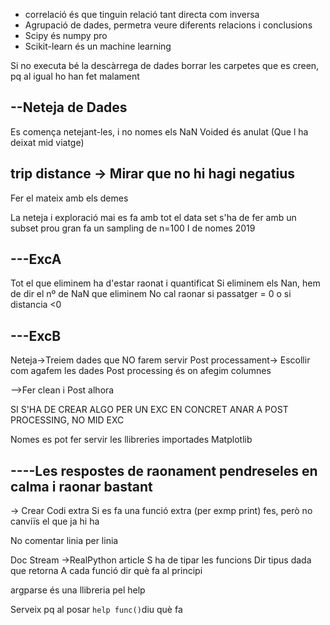 - correlació és que tinguin relació tant directa com inversa
- Agrupació de dades, permetra veure diferents relacions i conclusions
- Scipy és numpy pro
- Scikit-learn és un machine learning


Si no executa bé la descàrrega de dades borrar les carpetes que es creen, pq al igual ho han fet malament



--Neteja de Dades
--

Es comença netejant-les, i no nomes els NaN
Voided és anulat (Que l ha deixat mid viatge)

trip distance -> Mirar que no hi hagi negatius
---
Fer el mateix amb els demes

La neteja i exploració mai es fa amb tot el data set
s'ha de fer amb un subset prou gran
	fa un sampling de n=100
	I de nomes 2019

---ExcA
---

Tot el que eliminem ha d'estar raonat i quantificat
	Si eliminem els Nan, hem de dir el nº de NaN que eliminem
	No cal raonar si passatger = 0 o si distancia <0

---ExcB
---

Neteja->Treiem dades que NO farem servir
Post processament-> Escollir com agafem les dades
	Post processing és on afegim columnes

-->Fer clean i Post alhora


SI S'HA DE CREAR ALGO PER UN EXC EN CONCRET ANAR A POST PROCESSING, NO MID EXC

Nomes es pot fer servir les llibreries importades
Matplotlib




----Les respostes de raonament pendreseles en calma i raonar bastant
----

-> Crear Codi extra
	Si es fa una funció extra (per exmp print) fes, però no canviïs el que ja hi ha

No comentar linia per linia



Doc Stream ->RealPython article
	S ha de tipar les funcions
		Dir tipus dada que retorna
A cada funció dir què fa al principi


argparse és una llibreria pel help

Serveix pq al posar `help func()`diu què fa









